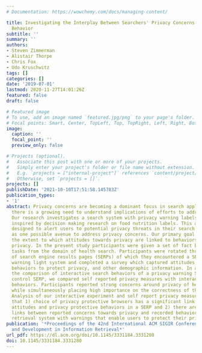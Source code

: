```yaml
---
# Documentation: https://wowchemy.com/docs/managing-content/

title: Investigating the Interplay Between Searchers' Privacy Concerns and Their Search
  Behavior
subtitle: ''
summary: ''
authors:
- Steven Zimmerman
- Alistair Thorpe
- Chris Fox
- Udo Kruschwitz
tags: []
categories: []
date: '2019-07-01'
lastmod: 2020-11-27T14:01:26Z
featured: false
draft: false

# Featured image
# To use, add an image named `featured.jpg/png` to your page's folder.
# Focal points: Smart, Center, TopLeft, Top, TopRight, Left, Right, BottomLeft, Bottom, BottomRight.
image:
  caption: ''
  focal_point: ''
  preview_only: false

# Projects (optional).
#   Associate this post with one or more of your projects.
#   Simply enter your project's folder or file name without extension.
#   E.g. `projects = ["internal-project"]` references `content/project/deep-learning/index.md`.
#   Otherwise, set `projects = []`.
projects: []
publishDate: '2021-10-10T17:51:58.145783Z'
publication_types:
- '1'
abstract: Privacy concerns are becoming a dominant focus in search applications, thus
  there is a growing need to understand implications of efforts to address these concerns.
  Our research investigates a search system with privacy warning labels, an approach
  inspired by decision making research on food nutrition labels. This approach is
  designed to alert users to potential privacy threats in their search for information
  as one possible avenue to address privacy concerns. Our primary goal was to understand
  the extent to which attitudes towards privacy are linked to behaviors that protect
  privacy. In the present study participants were given a set of fact based decision
  tasks from the domain of health search. Participants were rotated through variations
  of search engine results pages (SERPs) of which they encountered a SERP with a privacy
  warning light system and completed a survey which captured attitudes towards privacy,
  behaviors to protect privacy, and other demographic information. In addition to
  the comparison of interactive search behaviors of a privacy warning SERP with a
  control SERP, we compared self reported privacy measures with interactive search
  behaviors. Participants reported strong concerns around privacy of health information
  while simultaneously placing high importance on the correctness of this information.
  Analysis of our interactive experiment and self report privacy measures indicate
  that 1) choice of privacy protective browsers has a significant link to privacy
  attitudes and privacy protective behaviors in a SERP and 2) there are no significant
  links between reported concerns towards privacy and recorded behavior in an information
  retrieval system with warnings that enable users to protect their privacy.
publication: '*Proceedings of the 42nd International ACM SIGIR Conference on Research
  and Development in Information Retrieval*'
url_pdf: https://dl.acm.org/doi/10.1145/3331184.3331280
doi: 10.1145/3331184.3331280
---
```

